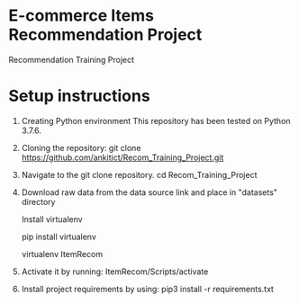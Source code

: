 # E-commerce Items Recommendation Project
Recommendation Training Project

# Setup instructions

1. Creating Python environment
This repository has been tested on Python 3.7.6.

2. Cloning the repository:
git clone https://github.com/ankitict/Recom_Training_Project.git

3. Navigate to the git clone repository.
cd Recom_Training_Project

4. Download raw data from the data source link and place in "datasets" directory

    Install virtualenv

    pip install virtualenv

    virtualenv ItemRecom

5. Activate it by running:
ItemRecom/Scripts/activate

6. Install project requirements by using:
pip3 install -r requirements.txt
